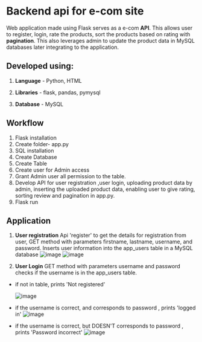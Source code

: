 # Backend api for e-com site 

Web application made using Flask serves as a e-com **API**.  This allows user to register, login, rate the products, sort the products based on rating with **pagination**. This also leverages admin to update the product data in MySQL databases later integrating to the application.  

**Developed using:**
------------
1. **Language** - Python, HTML

2. **Libraries** - flask, pandas, pymysql

3. **Database** - MySQL

**Workflow**
------------
1. Flask installation
2. Create folder- app.py
3. SQL installation
4. Create Database
5. Create Table
6. Create user for Admin access
7. Grant Admin user all permission to the table.
8. Develop API for user registration ,user login, uploading product data by admin, inserting the uploaded product data, enabling user to give rating, sorting review and pagination in app.py.
9. Flask run 

**Application**
------------
1. **User registration**
Api 'register' to get the details for registration from user, GET method with parameters firstname, lastname, username, and password.
Inserts user information into the app_users table in a MySQL database
![image](https://github.com/meetarthi/marlo-assignment/assets/112666126/466f6451-aaaa-4e56-98ef-91da4d91b511)
![image](https://github.com/meetarthi/marlo-assignment/assets/112666126/ab740e36-ea6f-49cd-818c-ab4dff173ca2)

2. **User Login**
GET method with parameters username and password
checks if the username is in the app_users table.
- if not in table, prints 'Not registered'
  
  ![image](https://github.com/meetarthi/marlo-assignment/assets/112666126/4007a946-1de7-450f-bdb6-5998bbed1203)
- if the username is correct, and corresponds to password , prints 'logged in'
  ![image](https://github.com/meetarthi/marlo-assignment/assets/112666126/18409fce-093a-41ed-9ff8-cfd0514eec7f)
- if the username is correct, but DOESN'T corresponds to password , prints 'Password incorrect'
  ![image](https://github.com/meetarthi/marlo-assignment/assets/112666126/a09ed37d-fb6c-4a9f-8bea-666de5a404e5)




